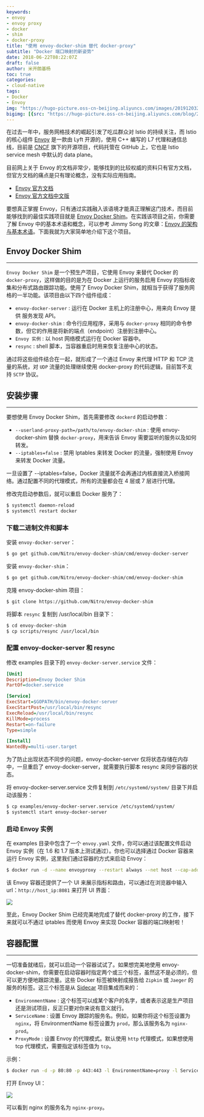 ```yaml
---
keywords:
- envoy
- envoy proxy
- docker
- shim
- docker-proxy
title: "使用 envoy-docker-shim 替代 docker-proxy"
subtitle: "Docker 端口映射的新姿势"
date: 2018-06-22T08:22:07Z
draft: false
author: 米开朗基杨
toc: true
categories:
- cloud-native
tags:
- Docker
- Envoy
img: "https://hugo-picture.oss-cn-beijing.aliyuncs.com/images/20191203221426.png"
bigimg: [{src: "https://hugo-picture.oss-cn-beijing.aliyuncs.com/blog/2019-04-27-080627.jpg"}]
---
```


在过去一年中，服务网格技术的崛起引发了吃瓜群众对 Istio 的持续关注，而 Istio 的核心组件 [Envoy](https://github.com/envoyproxy/envoy) 是一款由 Lyft 开源的，使用 C++ 编写的 L7 代理和通信总线，目前是 [CNCF](https://cncf.io/) 旗下的开源项目，代码托管在 GitHub 上，它也是 Istio service mesh 中默认的 data plane。

目前网上关于 Envoy 的文档非常少，能够找到的比较权威的资料只有官方文档，但官方文档的痛点是只有理论概念，没有实际应用指南。

+ [Envoy 官方文档](https://www.envoyproxy.io/docs/envoy/latest/)
+ [Envoy 官方文档中文版](https://servicemesher.github.io/envoy/)

要想真正掌握 Envoy，只有通过实践融入该语境才能真正理解这门技术，而目前能够找到的最佳实践项目就是 [Envoy Docker Shim](https://github.com/Nitro/envoy-docker-shim)。在实践该项目之前，你需要了解 Envoy 中的基本术语和概念，可以参考 Jimmy Song 的文章：[Envoy 的架构与基本术语](https://jimmysong.io/posts/envoy-archiecture-and-terminology/)。下面我就为大家简单地介绍下这个项目。

## Envoy Docker Shim

----

`Envoy Docker Shim` 是一个预生产项目，它使用 Envoy 来替代 Docker 的 `docker-proxy`，这样做的目的是为在 Docker 上运行的服务启用 Envoy 的指标收集和分布式路由跟踪功能。使用了 Envoy Docker Shim，就相当于获得了服务网格的一半功能。该项目由以下四个组件组成：

+ `envoy-docker-server` : 运行在 Docker 主机上的注册中心，用来向 Envoy 提供 服务发现 API。
+ `envoy-docker-shim` : 命令行应用程序，采用与 `docker-proxy` 相同的命令参数，但它的作用是将新的端点（endpoint）注册到注册中心。
+ `Envoy 实例` : 以 host 网络模式运行在 Docker 容器中。
+ `resync` : shell 脚本，当容器重启时用来恢复注册中心的状态。

通过将这些组件结合在一起，就形成了一个通过 Envoy 来代理 HTTP 和 TCP 流量的系统，对 `UDP` 流量的处理继续使用 docker-proxy 的代码逻辑，目前暂不支持 `SCTP` 协议。

## 安装步骤

----

要想使用 Envoy Docker Shim，首先需要修改 `dockerd` 的启动参数：

+ `--userland-proxy-path=/path/to/envoy-docker-shim` : 使用 envoy-docker-shim 替换 `docker-proxy`，用来告诉 Envoy 需要监听的服务以及如何转发。
+ `--iptables=false` : 禁用 Iptables 来转发 Docker 的流量，强制使用 Envoy 来转发 Docker 流量。

一旦设置了 --iptables=false，Docker 流量就不会再通过内核直接流入桥接网络。通过配置不同的代理模式，所有的流量都会在 4 层或 7 层进行代理。

修改完启动参数后，就可以重启 Docker 服务了：

```bash
$ systemctl daemon-reload
$ systemctl restart docker
```

### 下载二进制文件和脚本

安装 `envoy-docker-server`：

```bash
$ go get github.com/Nitro/envoy-docker-shim/cmd/envoy-docker-server
```

安装 `envoy-docker-shim`：

```bash
$ go get github.com/Nitro/envoy-docker-shim/cmd/envoy-docker-shim
```

克隆 envoy-docker-shim 项目：

```bash
$ git clone https://github.com/Nitro/envoy-docker-shim
```

将脚本 `resync` 复制到 /usr/local/bin 目录下：

```bash
$ cd envoy-docker-shim
$ cp scripts/resync /usr/local/bin
```

### 配置 envoy-docker-server 和 resync

修改 examples 目录下的 `envoy-docker-server.service` 文件：

```ini
[Unit]
Description=Envoy Docker Shim
PartOf=docker.service

[Service]
ExecStart=$GOPATH/bin/envoy-docker-server
ExecStartPost=/usr/local/bin/resync
ExecReload=/usr/local/bin/resync
KillMode=process
Restart=on-failure
Type=simple

[Install]
WantedBy=multi-user.target
```

为了防止出现状态不同步的问题，envoy-docker-server 仅将状态存储在内存中，一旦重启了 envoy-docker-server，就需要执行脚本 resync 来同步容器的状态。

将 envoy-docker-server.service 文件复制到 `/etc/systemd/system/` 目录下并启动该服务：

```bash
$ cp examples/envoy-docker-server.service /etc/systemd/system/
$ systemctl start envoy-docker-server
```

### 启动 Envoy 实例

在 examples 目录中包含了一个 `envoy.yaml` 文件，你可以通过该配置文件启动 Envoy 实例（在 1.6 和 1.7 版本上测试通过）。你也可以选择通过 Docker 容器来运行 Envoy 实例，这里我们通过容器的方式来启动 Envoy：

```bash
$ docker run -d --name envoyproxy --restart always --net host --cap-add NET_ADMIN -e ENVOY_BASE_ID=100 -e ENVOY_PORT=9902 -e ENVOY_UI_LISTEN_PORT=8081 gonitro/envoyproxy:1.7.0-27960f3-tracing
```

该 Envoy 容器还提供了一个 UI 来展示指标和路由，可以通过在浏览器中输入 url：`http://host_ip:8081` 来打开 UI 界面：

![](https://cdn.jsdelivr.net/gh/yangchuansheng/imghosting6@main/uPic/PTNe2v.jpg)

至此，Envoy Docker Shim 已经完美地完成了替代 docker-proxy 的工作，接下来就可以不通过 iptables 而使用 Envoy 来实现 Docker 容器的端口映射啦！

## 容器配置

----

一切准备就绪后，就可以启动一个容器试试了。如果想完美地使用 envoy-docker-shim，你需要在启动容器时指定两个或三个标签，虽然这不是必须的，但可以更方便地跟踪流量。这些 Docker 标签被映射成报告给 `Zipkin` 或 `Jaeger` 的服务的标签。这三个标签是从 [Sidecar](https://github.com/Nitro/sidecar) 项目集成而来的：

+ `EnvironmentName` : 这个标签可以成某个客户的名字，或者表示这是生产项目还是测试项目，反正只要对你来说有意义就行。
+ `ServiceName` : 设置 Envoy 跟踪的服务名。例如，如果你将这个标签设置为 `nginx`，将 EnvironmentName 标签设置为 `prod`，那么该服务名为 `nginx-prod`。
+ `ProxyMode` : 设置 Envoy 的代理模式。默认使用 `http` 代理模式，如果想使用 tcp 代理模式，需要指定该标签值为 `tcp`。

示例：

```bash
$ docker run -d -p 80:80 -p 443:443 -l EnvironmentName=proxy -l ServiceName=nginx -l ProxyMode=tcp nginx:alpine
```

打开 Envoy UI：

![](https://cdn.jsdelivr.net/gh/yangchuansheng/imghosting6@main/uPic/T7W8BJ.jpg)

可以看到 nginx 的服务名为 `nginx-proxy`。

